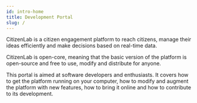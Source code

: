 ```yaml
---
id: intro-home
title: Development Portal
slug: /
---
```


CitizenLab is a citizen engagement platform to reach citizens, manage their ideas efficiently and make decisions based on real-time data.

CitizenLab is open-core, meaning that the basic version of the platform is open-source and free to use, modify and distribute for anyone.

This portal is aimed at software developers and enthusiasts. It covers how to get the platform running on your computer, how to modify and augment the platform with new features, how to bring it online and how to contribute to its development.